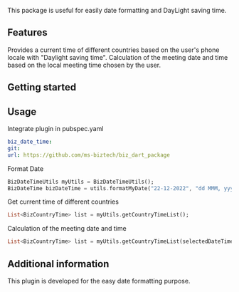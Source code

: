 <!-- 
This README describes the package. If you publish this package to pub.dev,
this README's contents appear on the landing page for your package.

For information about how to write a good package README, see the guide for
[writing package pages](https://dart.dev/guides/libraries/writing-package-pages). 

For general information about developing packages, see the Dart guide for
[creating packages](https://dart.dev/guides/libraries/create-library-packages)
and the Flutter guide for
[developing packages and plugins](https://flutter.dev/developing-packages). 
-->

This package is useful for easily date formatting and DayLight saving time.
## Features

Provides a current time of different countries based on the user's phone locale with "Daylight saving time".
Calculation of the meeting date and time based on the local meeting time chosen by the user.

## Getting started


## Usage

Integrate plugin in pubspec.yaml

```yaml
biz_date_time:
git:
url: https://github.com/ms-biztech/biz_dart_package
```

Format Date
```dart
BizDateTimeUtils myUtils = BizDateTimeUtils();
BizDateTime bizDateTime = utils.formatMyDate("22-12-2022", "dd MMM, yyyy");

```

Get current time of different countries
```dart
List<BizCountryTime> list = myUtils.getCountryTimeList();
```

Calculation of the meeting date and time
```dart
List<BizCountryTime> list = myUtils.getCountryTimeList(selectedDateTime);
```

## Additional information

This plugin is developed for the easy date formatting purpose.

